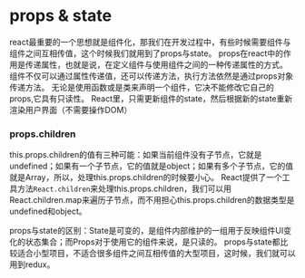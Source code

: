 # props & state
react最重要的一个思想就是组件化，那我们在开发过程中，有些时候需要组件与组件之间互相传值，这个时候我们就用到了props与state。
props在react中的作用是传递属性，也就是说，在定义组件与使用组件之间的一种传递属性的方式。
组件不仅可以通过属性传递值，还可以传递方法，执行方法依然是通过props对象传递方法。
无论是使用函数或是类来声明一个组件，它决不能修改它自己的props,它具有只读性。
React里，只需更新组件的state，然后根据新的state重新渲染用户界面（不需要操作DOM）

### props.children
this.props.children的值有三种可能：如果当前组件没有子节点，它就是undefined；如果有一个子节点，它的值就是object；如果有多个子节点，它的值就是Array，所以，处理this.props.children的时候要小心。
React提供了一个工具方法`React.children`来处理this.props.children，我们可以用React.children.map来遍历子节点，而不用担心this.props.children的数据类型是undefined和object。

props与state的区别：State是可变的，是组件内部维护的一组用于反映组件UI变化的状态集合；而Props对于使用它的组件来说，是只读的。
props与state都比较适合小型项目，不适合很多组件之间互相传值的大型项目，这时候，我们就可以用到redux。
